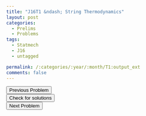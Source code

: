 ```yaml
---
title: "J16T1 &ndash; String Thermodynamics"
layout: post
categories:
  - Prelims
  - Problems
tags:
  - Statmech
  - J16
  - untagged

permalink: /:categories/:year/:month/T1:output_ext
comments: false
---
```

<object data="2016J1T.pdf" type="application/pdf" width="100%" height="500"></object>

<div class='navbar'>
	<div float='left'><button onclick="window.location='Q3.html'" >Previous Problem</button></div>
	<div float='center'><button onclick="window.location='https://princetonprelim.com/prelim/34/'">Check for solutions</button></div>
	<div float='right'><button onclick="window.location='T2.html'" > Next Problem</button></div>
</div>
